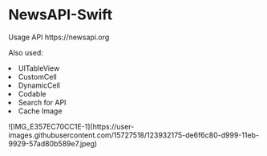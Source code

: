 # NewsAPI-Swift

<p>Usage API https://newsapi.org </p>

<p>Also used:</p>

<li> UITableView</li>
<li> CustomCell</li>
<li> DynamicСell</li>
<li> Codable</li>
<li> Search for API</li>
<li> Cache Image</li>
<p></p>
![IMG_E357EC70CC1E-1](https://user-images.githubusercontent.com/15727518/123932175-de6f6c80-d999-11eb-9929-57ad80b589e7.jpeg)


